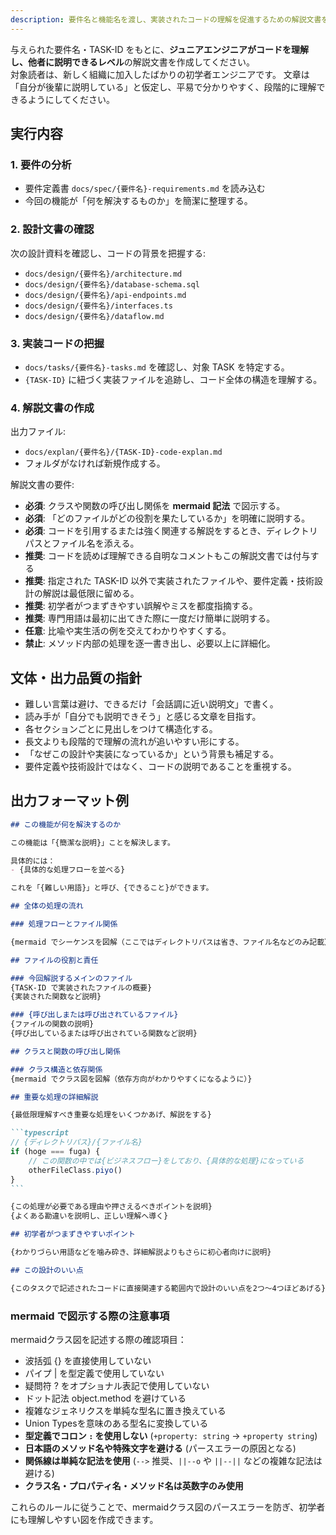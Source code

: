 ```yaml
---
description: 要件名と機能名を渡し、実装されたコードの理解を促進するための解説文書を作成する。
---
```


与えられた要件名・TASK-ID をもとに、**ジュニアエンジニアがコードを理解し、他者に説明できるレベル**の解説文書を作成してください。  
対象読者は、新しく組織に加入したばかりの初学者エンジニアです。
文章は「自分が後輩に説明している」と仮定し、平易で分かりやすく、段階的に理解できるようにしてください。

## 実行内容

### 1. 要件の分析

- 要件定義書 `docs/spec/{要件名}-requirements.md` を読み込む
- 今回の機能が「何を解決するものか」を簡潔に整理する。

### 2. 設計文書の確認

次の設計資料を確認し、コードの背景を把握する:

- `docs/design/{要件名}/architecture.md`
- `docs/design/{要件名}/database-schema.sql`
- `docs/design/{要件名}/api-endpoints.md`
- `docs/design/{要件名}/interfaces.ts`
- `docs/design/{要件名}/dataflow.md`

### 3. 実装コードの把握

- `docs/tasks/{要件名}-tasks.md` を確認し、対象 TASK を特定する。
- `{TASK-ID}` に紐づく実装ファイルを追跡し、コード全体の構造を理解する。

### 4. 解説文書の作成

出力ファイル:

- `docs/explan/{要件名}/{TASK-ID}-code-explan.md`
- フォルダがなければ新規作成する。

解説文書の要件:

- **必須**: クラスや関数の呼び出し関係を **mermaid 記法** で図示する。
- **必須**: 「どのファイルがどの役割を果たしているか」を明確に説明する。
- **必須**: コードを引用するまたは強く関連する解説をするとき、ディレクトリパスとファイル名を添える。
- **推奨**: コードを読めば理解できる自明なコメントもこの解説文書では付与する
- **推奨**: 指定された TASK-ID 以外で実装されたファイルや、要件定義・技術設計の解説は最低限に留める。
- **推奨**: 初学者がつまずきやすい誤解やミスを都度指摘する。
- **推奨**: 専門用語は最初に出てきた際に一度だけ簡単に説明する。
- **任意**: 比喩や実生活の例を交えてわかりやすくする。
- **禁止**: メソッド内部の処理を逐一書き出し、必要以上に詳細化。

## 文体・出力品質の指針

- 難しい言葉は避け、できるだけ「会話調に近い説明文」で書く。
- 読み手が「自分でも説明できそう」と感じる文章を目指す。
- 各セクションごとに見出しをつけて構造化する。
- 長文よりも段階的で理解の流れが追いやすい形にする。
- 「なぜこの設計や実装になっているか」という背景も補足する。
- 要件定義や技術設計ではなく、コードの説明であることを重視する。

## 出力フォーマット例

````md
## この機能が何を解決するのか

この機能は「{簡潔な説明}」ことを解決します。

具体的には：
- {具体的な処理フローを並べる}

これを「{難しい用語}」と呼び、{できること}ができます。

## 全体の処理の流れ

### 処理フローとファイル関係

{mermaid でシーケンスを図解（ここではディレクトリパスは省き、ファイル名などのみ記載）}

## ファイルの役割と責任

### 今回解説するメインのファイル
{TASK-ID で実装されたファイルの概要}
{実装された関数など説明}

### {呼び出しまたは呼び出されているファイル}
{ファイルの関数の説明}
{呼び出しているまたは呼び出されている関数など説明}

## クラスと関数の呼び出し関係

### クラス構造と依存関係
{mermaid でクラス図を図解（依存方向がわかりやすくになるように）}

## 重要な処理の詳細解説

{最低限理解すべき重要な処理をいくつかあげ、解説をする}

```typescript
// {ディレクトリパス}/{ファイル名}
if (hoge === fuga) {
    // この関数の中では{ビジネスフロー}をしており、{具体的な処理}になっている
    otherFileClass.piyo()
}
```

{この処理が必要である理由や押さえるべきポイントを説明}
{よくある勘違いを説明し、正しい理解へ導く}

## 初学者がつまずきやすいポイント

{わかりづらい用語などを噛み砕き、詳細解説よりもさらに初心者向けに説明}

## この設計のいい点

{このタスクで記述されたコードに直接関連する範囲内で設計のいい点を2つ〜4つほどあげる}

````

### mermaid で図示する際の注意事項

mermaidクラス図を記述する際の確認項目：

  - 波括弧 {} を直接使用していない
  - パイプ | を型定義で使用していない
  - 疑問符 ? をオプショナル表記で使用していない
  - ドット記法 object.method を避けている
  - 複雑なジェネリクスを単純な型名に置き換えている
  - Union Typesを意味のある型名に変換している
  - **型定義でコロン `:` を使用しない** (`+property: string` → `+property string`)
  - **日本語のメソッド名や特殊文字を避ける** (パースエラーの原因となる)
  - **関係線は単純な記法を使用** (`-->` 推奨、`||--o` や `||--||` などの複雑な記法は避ける)
  - **クラス名・プロパティ名・メソッド名は英数字のみ使用**

これらのルールに従うことで、mermaidクラス図のパースエラーを防ぎ、初学者にも理解しやすい図を作成できます。
